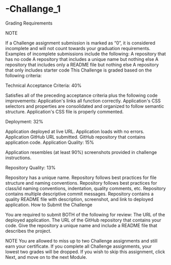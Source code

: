 # -Challange_1
Grading Requirements

NOTE

If a Challenge assignment submission is marked as “0”, it is considered incomplete and will not count towards your 
graduation requirements. Examples of incomplete submissions include the following:
A repository that has no code
A repository that includes a unique name but nothing else
A repository that includes only a README file but nothing else
A repository that only includes starter code
This Challenge is graded based on the following criteria:

Technical Acceptance Criteria: 40%

Satisfies all of the preceding acceptance criteria plus the following code improvements:
Application's links all function correctly.
Application's CSS selectors and properties are consolidated and organized to follow semantic structure.
Application's CSS file is properly commented.


Deployment: 32%

Application deployed at live URL.
Application loads with no errors.
Application GitHub URL submitted.
GitHub repository that contains application code.
Application Quality: 15%

Application resembles (at least 90%) screenshots provided in challenge instructions.

Repository Quality: 13%

Repository has a unique name.
Repository follows best practices for file structure and naming conventions.
Repository follows best practices for class/id naming conventions, indentation, quality comments, etc.
Repository contains multiple descriptive commit messages.
Repository contains a quality README file with description, screenshot, and link to deployed application.
How to Submit the Challenge

You are required to submit BOTH of the following for review:
The URL of the deployed application.
The URL of the GitHub repository that contains your code. Give the repository a unique name and include a README file that describes the project.

NOTE
You are allowed to miss up to two Challenge assignments and still earn your certificate. If you complete all Challenge assignments, 
your lowest two grades will be dropped. If you wish to skip this assignment, click Next, and move on to the next Module.